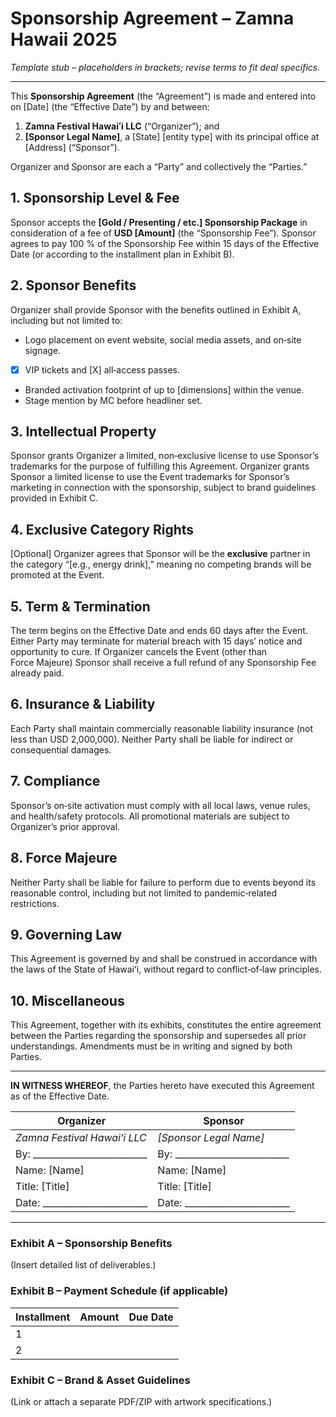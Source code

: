 # Sponsorship Agreement – **Zamna Hawaii 2025**

*Template stub – placeholders in brackets; revise terms to fit deal specifics.*

---

This **Sponsorship Agreement** (the “Agreement”) is made and entered into on
[Date] (the “Effective Date”) by and between:

1. **Zamna Festival Hawaiʻi LLC** (“Organizer”); and
2. **[Sponsor Legal Name]**, a [State] [entity type] with its principal office at
   [Address] (“Sponsor”).

Organizer and Sponsor are each a “Party” and collectively the “Parties.”

## 1. Sponsorship Level & Fee
Sponsor accepts the **[Gold / Presenting / etc.] Sponsorship Package** in
consideration of a fee of **USD [Amount]** (the “Sponsorship Fee”).  Sponsor
agrees to pay 100 % of the Sponsorship Fee within 15 days of the Effective Date
(or according to the installment plan in Exhibit B).

## 2. Sponsor Benefits
Organizer shall provide Sponsor with the benefits outlined in Exhibit A,
including but not limited to:

* Logo placement on event website, social media assets, and on‑site signage.
* [X] VIP tickets and [X] all‑access passes.
* Branded activation footprint of up to [dimensions] within the venue.
* Stage mention by MC before headliner set.

## 3. Intellectual Property
Sponsor grants Organizer a limited, non‑exclusive license to use Sponsor’s
trademarks for the purpose of fulfilling this Agreement.  Organizer grants
Sponsor a limited license to use the Event trademarks for Sponsor’s marketing
in connection with the sponsorship, subject to brand guidelines provided in
Exhibit C.

## 4. Exclusive Category Rights
[Optional] Organizer agrees that Sponsor will be the **exclusive** partner in
the category “[e.g., energy drink],” meaning no competing brands will be
promoted at the Event.

## 5. Term & Termination
The term begins on the Effective Date and ends 60 days after the Event.
Either Party may terminate for material breach with 15 days’ notice and
opportunity to cure.  If Organizer cancels the Event (other than Force Majeure)
Sponsor shall receive a full refund of any Sponsorship Fee already paid.

## 6. Insurance & Liability
Each Party shall maintain commercially reasonable liability insurance (not less
than USD 2,000,000).  Neither Party shall be liable for indirect or
consequential damages.

## 7. Compliance
Sponsor’s on‑site activation must comply with all local laws, venue rules, and
health/safety protocols.  All promotional materials are subject to Organizer’s
prior approval.

## 8. Force Majeure
Neither Party shall be liable for failure to perform due to events beyond its
reasonable control, including but not limited to pandemic‑related restrictions.

## 9. Governing Law
This Agreement is governed by and shall be construed in accordance with the
laws of the State of Hawaiʻi, without regard to conflict‑of‑law principles.

## 10. Miscellaneous
This Agreement, together with its exhibits, constitutes the entire agreement
between the Parties regarding the sponsorship and supersedes all prior
understandings.  Amendments must be in writing and signed by both Parties.

---

**IN WITNESS WHEREOF**, the Parties hereto have executed this Agreement as of
the Effective Date.

| Organizer | Sponsor |
|-----------|---------|
| _Zamna Festival Hawaiʻi LLC_ | _[Sponsor Legal Name]_ |
| By: _________________________ | By: _________________________ |
| Name: [Name] | Name: [Name] |
| Title: [Title] | Title: [Title] |
| Date: _______________________ | Date: _______________________ |

---

### Exhibit A – Sponsorship Benefits
(Insert detailed list of deliverables.)

### Exhibit B – Payment Schedule (if applicable)

| Installment | Amount | Due Date |
|-------------|--------|----------|
| 1 |  |  |
| 2 |  |  |

### Exhibit C – Brand & Asset Guidelines
(Link or attach a separate PDF/ZIP with artwork specifications.)

